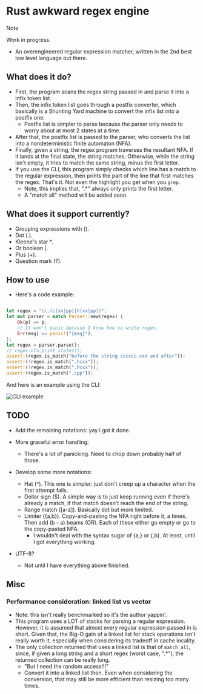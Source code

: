 # Rust awkward regex engine

> [!NOTE]
> Work in progress.

- An overengineered regular expression matcher, written in the 2nd best low level
language out there.

## What does it do?

- First, the program scans the regex string passed in and parse it into a infix
token list.
- Then, the infix token list goes through a postfix converter, which basically
is a Shunting Yard machine to convert the infix list into a postfix one.
  - Postfix list is simpler to parse because the parser only needs to worry
  about at most 2 states at a time.
- After that, the postfix list is passed to the parser, who converts the list
into a nondeterministic finite automaton (NFA).
- Finally, given a string, the regex program traverses the resultant NFA.
If it lands at the final state, the string matches. Otherwise, while the string
isn't empty, it tries to match the same string, minus the first letter.
- If you use the CLI, this program simply checks which line has a match to the
regular expression, then prints the part of the line that first matches the regex.
That's it. Not even the highlight you get when you `grep`.
  - Note, this implies that, ".\*" always only prints the first letter.
  - A "match all" method will be added soon.

## What does it support currently?

- Grouping expressions with ().
- Dot (.).
- Kleene's star \*.
- Or boolean |.
- Plus (+).
- Question mark (?).

## How to use

- Here's a code example:

```rust

let regex = "\\.(c(xx|pp)|h(xx|pp))";
let mut parser = match Parser::new(regex) {
    Ok(p) => p,
    // It won't panic because I know how to write regex.
    Err(msg) => panic!("{msg}"),
};
let regex = parser.parse();
// regex.nfa.print_states();
assert!(regex.is_match("before the string cccccc.cxx and after"));
assert!(!regex.is_match(".hcxx"));
assert!(!regex.is_match(".hcxx"));
assert!(regex.is_match(".cpp"));

```

And here is an example using the CLI:

![CLI example](https://github.com/user-attachments/assets/22b5dc13-9d71-4690-b8f9-46f16790f38f)

## TODO

- Add the remaining notations: yay i got it done.

- More graceful error handling:
  - There's a lot of panicking. Need to chop down probably half of those.

- Develop some more notations:
  - Hat (^). This one is simpler: just don't creep up a character when the
  first attempt fails.
  - Dollar sign ($). A simple way is to just keep running even if there's already
  a match, if that match doesn't reach the end of the string.
  - Range match (\[a-z\]). Basically dot but more limited.
  - Limiter ({a,b}). Copy-and-pasting the NFA right before it, a times. Then add
  (b - a) beams (OR). Each of these either go empty or go to the copy-pasted NFA.
    - I wouldn't deal with the syntax sugar of {a,} or {,b}. At least, until I got
    everything working.

- UTF-8?
  - Not until I have everything above finished.

## Misc

### Performance consideration: linked list vs vector

- Note: this isn't really benchmarked so it's the author yappin'.
- This program uses a LOT of stacks for parsing a regular expression. However,
it is assumed that almost every regular expression passed in is short. Given
that, the Big-O gain of a linked list for stack operations isn't really worth
it, especially when considering its tradeoff in cache locality.
- The only collection returned that uses a linked list is that of `match_all`,
since, if given a long string and a short regex (worst case, ".\*"), the
returned collection can be really long.
  - "But I need the random access!!!"
  - Convert it into a linked list then. Even when considering the conversion, that
  may still be more efficient than resizing too many times.
